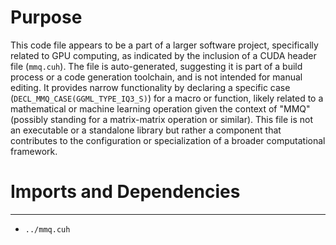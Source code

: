 # Purpose
This code file appears to be a part of a larger software project, specifically related to GPU computing, as indicated by the inclusion of a CUDA header file (`mmq.cuh`). The file is auto-generated, suggesting it is part of a build process or a code generation toolchain, and is not intended for manual editing. It provides narrow functionality by declaring a specific case (`DECL_MMQ_CASE(GGML_TYPE_IQ3_S)`) for a macro or function, likely related to a mathematical or machine learning operation given the context of "MMQ" (possibly standing for a matrix-matrix operation or similar). This file is not an executable or a standalone library but rather a component that contributes to the configuration or specialization of a broader computational framework.
# Imports and Dependencies

---
- `../mmq.cuh`


